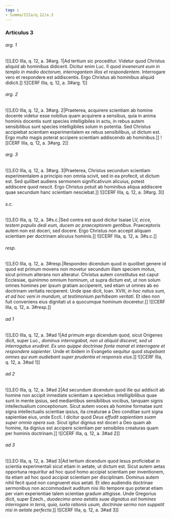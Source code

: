 ```yaml
---
tags : 
- Summa/IIIa/q.12/a.3
---
```


### Articulus 3

###### arg. 1
![[LEO IIIa, q. 12, a. 3#arg. 1|Ad tertium sic proceditur. Videtur quod Christus aliquid ab hominibus didicerit. Dicitur enim Luc. II quod *invenerunt eum in templo in medio doctorum, interrogantem illos et respondentem*. Interrogare vero et respondere est addiscentis. Ergo Christus ab hominibus aliquid didicit.]]
![[CERF IIIa, q. 12, a. 3#arg. 1]]

###### arg. 2
![[LEO IIIa, q. 12, a. 3#arg. 2|Praeterea, acquirere scientiam ab homine docente videtur esse nobilius quam acquirere a sensibus, quia in anima hominis docentis sunt species intelligibiles in actu, in rebus autem sensibilibus sunt species intelligibiles solum in potentia. Sed Christus accipiebat scientiam experimentalem ex rebus sensibilibus, ut dictum est. Ergo multo magis poterat accipere scientiam addiscendo ab hominibus.]]
![[CERF IIIa, q. 12, a. 3#arg. 2]]

###### arg. 3
![[LEO IIIa, q. 12, a. 3#arg. 3|Praeterea, Christus secundum scientiam experimentalem a principio non omnia scivit, sed in ea profecit, ut dictum est. Sed quilibet audiens sermonem significativum alicuius, potest addiscere quod nescit. Ergo Christus potuit ab hominibus aliqua addiscere quae secundum hanc scientiam nesciebat.]]
![[CERF IIIa, q. 12, a. 3#arg. 3]]

###### s.c.
![[LEO IIIa, q. 12, a. 3#s.c.|Sed contra est quod dicitur Isaiae LV, *ecce, testem populis dedi eum, ducem ac praeceptorem gentibus*. Praeceptoris autem non est doceri, sed docere. Ergo Christus non accepit aliquam scientiam per doctrinam alicuius hominis.]]
![[CERF IIIa, q. 12, a. 3#s.c.]]

###### resp.
![[LEO IIIa, q. 12, a. 3#resp.|Respondeo dicendum quod in quolibet genere id quod est primum movens non movetur secundum illam speciem motus, sicut primum alterans non alteratur. Christus autem constitutus est caput Ecclesiae, quinimmo omnium hominum, ut supra dictum est, ut non solum omnes homines per ipsum gratiam acciperent, sed etiam ut omnes ab eo doctrinam veritatis reciperent. Unde ipse dicit, Ioan. XVIII, *in hoc natus sum, et ad hoc veni in mundum, ut testimonium perhibeam veritati*. Et ideo non fuit conveniens eius dignitati ut a quocumque hominum doceretur.]]
![[CERF IIIa, q. 12, a. 3#resp.]]

###### ad 1
![[LEO IIIa, q. 12, a. 3#ad 1|Ad primum ergo dicendum quod, sicut Origenes dicit, super Luc., *dominus interrogabat, non ut aliquid disceret, sed ut interrogatus erudiret. Ex uno quippe doctrinae fonte manat et interrogare et respondere sapienter*. Unde et ibidem in Evangelio sequitur quod *stupebant omnes qui eum audiebant super prudentia et responsis eius*.]]
![[CERF IIIa, q. 12, a. 3#ad 1]]

###### ad 2
![[LEO IIIa, q. 12, a. 3#ad 2|Ad secundum dicendum quod ille qui addiscit ab homine non accipit inmediate scientiam a speciebus intelligibilibus quae sunt in mente ipsius, sed mediantibus sensibilibus vocibus, tanquam signis intellectualium conceptionum. Sicut autem voces ab homine formatae sunt signa intellectualis scientiae ipsius, ita creaturae a Deo conditae sunt signa sapientiae eius, unde Eccli. I dicitur quod *Deus effudit sapientiam suam super omnia opera sua*. Sicut igitur dignius est doceri a Deo quam ab homine, ita dignius est accipere scientiam per sensibiles creaturas quam per hominis doctrinam.]]
![[CERF IIIa, q. 12, a. 3#ad 2]]

###### ad 3
![[LEO IIIa, q. 12, a. 3#ad 3|Ad tertium dicendum quod Iesus proficiebat in scientia experimentali sicut etiam in aetate, ut dictum est. Sicut autem aetas opportuna requiritur ad hoc quod homo accipiat scientiam per inventionem, ita etiam ad hoc quod accipiat scientiam per disciplinam. Dominus autem nihil fecit quod non congrueret eius aetati. Et ideo audiendis doctrinae sermonibus non accommodavit auditum nisi illo tempore quo poterat etiam per viam experientiae talem scientiae gradum attigisse. Unde Gregorius dicit, super Ezech., *duodecimo anno aetatis suae dignatus est homines interrogare in terra, quia, iuxta rationis usum, doctrinae sermo non suppetit nisi in aetate perfecta*.]]
![[CERF IIIa, q. 12, a. 3#ad 3]]

